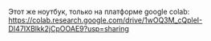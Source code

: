 Этот же ноутбук, только на платформе google colab: https://colab.research.google.com/drive/1wOQ3M_cQpleI-DI47IXBlkk2jCpOOAE9?usp=sharing
